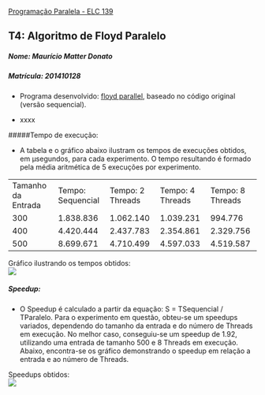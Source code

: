 [Programação Paralela - ELC 139](https://github.com/AndreaInfUFSM/elc139-2016a)

## T4: Algoritmo de Floyd Paralelo

##### Nome: Maurício Matter Donato
##### Matrícula: 201410128

- Programa desenvolvido: [floyd parallel](https://github.com/mauriciomd/elc139-2016a/tree/master/trabalhos/t4/floyd_parallel), baseado no código original (versão sequencial).

- xxxx

#####Tempo de execução: 
- A tabela e o gráfico abaixo ilustram os tempos de execuções obtidos, em µsegundos, para cada experimento. O tempo resultando é formado pela média aritmética de 5 execuções por experimento.
<TABLE>
        <TR>
          <TD>Tamanho da Entrada</TD>
          <TD>Tempo: Sequencial</TD>
          <TD>Tempo: 2 Threads</TD>
          <TD>Tempo: 4 Threads</TD>
          <TD>Tempo: 8 Threads</TD>
        </TR>
        <TR>
        	<TD>300</TD>
        	<TD>1.838.836</TD>
        	<TD>1.062.140</TD>
          <TD>1.039.231</TD>
          <TD>994.776</TD>
        </TR>
        <TR>
          <TD>400</TD>
          <TD>4.420.444</TD>
          <TD>2.437.783</TD>
          <TD>2.354.861</TD>
          <TD>2.329.756</TD>
        </TR>
        <TR>
        	<TD>500</TD>
          <TD>8.699.671</TD>
          <TD>4.710.499</TD>
          <TD>4.597.033</TD>
          <TD>4.519.587</TD>
        </TR>
</TABLE>

Gráfico ilustrando os tempos obtidos: </br>
<img src="http://i.imgur.com/EX4utg3.png"/> </br>

##### Speedup:
- O Speedup é calculado a partir da equação: S = TSequencial / TParalelo. Para o experimento em questão, obteu-se um speedups variados, dependendo do tamanho da entrada e do número de Threads em execução. No melhor caso, conseguiu-se um speedup de 1.92, utilizando uma entrada de tamanho 500 e 8 Threads em execução. Abaixo, encontra-se os gráfico demonstrando o speedup em relação a entrada e ao número de Threads. </br>

Speedups obtidos: </br>
<img src="http://i.imgur.com/HnnuKsl.png" /> </br>
